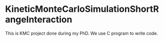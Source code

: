 # KineticMonteCarloSimulationShortRangeInteraction
This is KMC project done during my PhD. We use C program to write code. 
